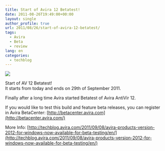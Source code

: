 ```yaml
---
title: Start of Avira 12 Betatest!
date: 2011-08-26T19:49:00+00:00
layout: single
author_profile: true
url: 2011/08/26/start-of-avira-12-betatest/
tags:
  - Avira
  - Beta
  - review
lang: en
categories: 
  - techblog
---
```

![](/images/2011/08/avira_logo_red_rgb.jpg)

Start of AV 12 Betatest!  
It starts from today and ends on 29th of September 2011.

Finally after a long time Avira started Betatest of Avira AntiVir 12.

If you would like to test this build and feature beta releases, you can register in Avira BetaCenter: [http://betacenter.avira.com](http://betacenter.avira.com/)

More Info: [http://techblog.avira.com/2011/09/08/avira-products-version-2012-for-windows-now-available-for-beta-testing/en/](http://techblog.avira.com/2011/09/08/avira-products-version-2012-for-windows-now-available-for-beta-testing/en/)